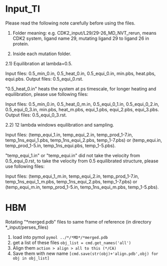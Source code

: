 # Input_TI
Please read the following note carefully before using the files.

1) Folder meaning:  e.g. CDK2_input/L29/29-26_MD_NVT_rerun, means CDK2 system, ligand name 29, mutating ligand 29 to ligand 26 in protein.

2) Inside each mutation folder. 

2.1) Equilibration at lambda=0.5. 

Input files: 0.5_min_0.in, 0.5_heat_0.in, 0.5_equi_0.in, min.pbs, heat.pbs, equi.pbs. Output files: 0.5_equi_0.rst.

"0.5_heat_0.in" heats the system at ps timescale, for longer heating and equilibration, please use following files:

Input files: 0.5_min_0.in, 0.5_heat_0_m.in, 0.5_equi_0_1.in, 0.5_equi_0_2.in, 0.5_equi_0_3.in, min.pbs, heat_m.pbs, equi_1.pbs, equi_2.pbs, equi_3.pbs. Output files: 0.5_equi_0_3.rst.

2.2) 12 lambda windows equilibration and sampling.

Input files: (temp_equi_1.in, temp_equi_2.in, temp_prod_1-7.in, temp_1ns_equi_1.pbs, temp_1ns_equi_2.pbs, temp_1-7.pbs)  or (temp_equi.in, temp_prod_1-5.in, temp_1ns_equi.pbs, temp_1-5.pbs).

"temp_equi_1.in" or "temp_equi.in" did not take the velocity from 0.5_equi_0.rst, to take the velocity from 0.5 equilibrated structure, please use following files:

Input files: (temp_equi_1_m.in, temp_equi_2.in, temp_prod_1-7.in, temp_1ns_equi_1_m.pbs, temp_1ns_equi_2.pbs, temp_1-7.pbs)  or (temp_equi_m.in, temp_prod_1-5.in, temp_1ns_equi_m.pbs, temp_1-5.pbs).

# HBM

Rotating "*merged.pdb" files to same frame of reference
(in directory *_input/perses_files)
1) load into pymol
` pymol ../*/*MD*/*merged.pdb `
2) get a list of these files
` obj_list = cmd.get_names('all') `
3) Align them
` action > align > all to this (*/CA) `
4) Save them with new name
` [cmd.save(str(obj)+'align.pdb',obj) for obj in obj_list] `
